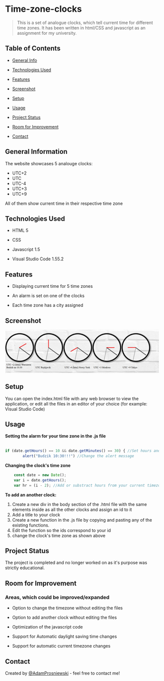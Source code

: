 # Time-zone-clocks

> This is a set of analogue clocks, which tell current time for different time zones. It has been written in html/CSS and javascript as an assignment for my university.



## Table of Contents

* [General Info](#general-information)

* [Technologies Used](#technologies-used)

* [Features](#features)

* [Screenshot](#screenshot)

* [Setup](#setup)

* [Usage](#usage)

* [Project Status](#project-status)

* [Room for Improvement](#room-for-improvement)

* [Contact](#contact)





## General Information

  The website showcases 5 analouge clocks:
  - UTC+2
  - UTC
  - UTC-4
  - UTC+3
  - UTC+9

All of them show current time in their respective time zone




## Technologies Used

- HTML 5

- CSS

- Javascript 1.5

- Visual Studio Code 1.55.2



## Features

- Displaying current time for 5 time zones

- An alarm is set on one of the clocks

- Each time zone has a city assigned






## Screenshot

![Example screenshot](./screen1.png)





## Setup

You can open the index.html file with any web browser to view the application,
or edit all the files in an editor of your choice (for example: Visual Studio Code)


## Usage
**Setting the alarm for your time zone in the .js file**

```javascript

if (date.getHours() == 10 && date.getMinutes() == 30) { //Set hours and minutes for the alarm
        alert("Budzik 10:30!!!") //Change the alert message
```
**Changing the clock's time zone**

```javascript
    const date = new Date();
    var i = date.getHours();
    var hr = (i - 2); //Add or substract hours from your current timezone to change the clock's time zone
```

**To add an another clock:**
1. Create a new div in the body section of the .html file with the same elements inside as all the other clocks and assign an id to it
2. Add a title to your clock
3. Create a new function in the .js file by copying and pasting any of the existing functions.
4. Edit the function so the ids correspond to your id 
5. change the clock's time zone as shown above




## Project Status

The project is completed and no longer worked on as it's purpose was strictly educational.





## Room for Improvement

### Areas, which could be improved/expanded

- Option to change the timezone without editing the files

- Option to add another clock without editing the files

- Optimization of the javascript code

- Support for Automatic daylight saving time changes

- Support for automatic current timezone changes







## Contact

Created by [@AdamProsniewski](https://github.com/AdamProsniewski) - feel free to contact me!



